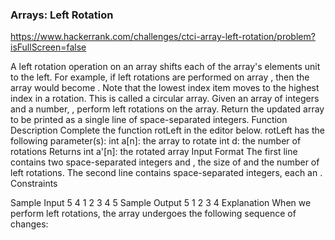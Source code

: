 ### Arrays: Left Rotation

https://www.hackerrank.com/challenges/ctci-array-left-rotation/problem?isFullScreen=false

A left rotation operation on an array shifts each of the array's elements  unit to the left. For example, if  left rotations are performed on array , then the array would become . Note that the lowest index item moves to the highest index in a rotation. This is called a circular array.
Given an array  of  integers and a number, , perform  left rotations on the array. Return the updated array to be printed as a single line of space-separated integers.
Function Description
Complete the function rotLeft in the editor below.
rotLeft has the following parameter(s):
int a[n]: the array to rotate
int d: the number of rotations
Returns
int a'[n]: the rotated array
Input Format
The first line contains two space-separated integers  and , the size of  and the number of left rotations. 
The second line contains  space-separated integers, each an .
Constraints



Sample Input
5 4
1 2 3 4 5
Sample Output
5 1 2 3 4
Explanation
When we perform  left rotations, the array undergoes the following sequence of changes:

